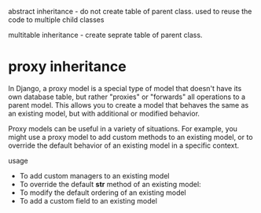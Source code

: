 abstract inheritance - do not create table of parent class. used to reuse the code to multiple child classes

multitable inheritance - create seprate table of parent class.

# proxy inheritance
In Django, a proxy model is a special type of model that doesn't have its own database table, but rather "proxies" or "forwards" all operations to a parent model. This allows you to create a model that behaves the same as an existing model, but with additional or modified behavior.

Proxy models can be useful in a variety of situations. For example, you might use a proxy model to add custom methods to an existing model, or to override the default behavior of an existing model in a specific context.

usage
- To add custom managers to an existing model
- To override the default __str__ method of an existing model:
- To modify the default ordering of an existing model
- To add a custom field to an existing model

